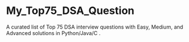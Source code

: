 # My_Top75_DSA_Question
A curated list of Top 75 DSA interview questions with Easy, Medium, and Advanced solutions in Python/Java/C .
